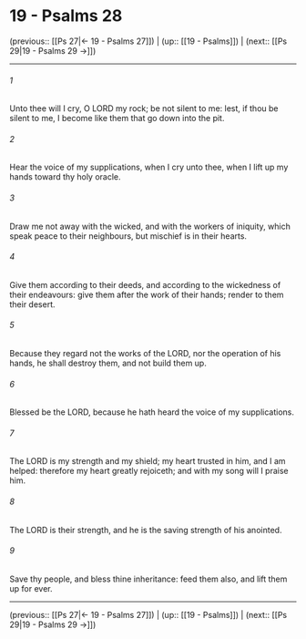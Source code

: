 # 19 - Psalms 28

(previous:: [[Ps 27|← 19 - Psalms 27]]) | (up:: [[19 - Psalms]]) | (next:: [[Ps 29|19 - Psalms 29 →]])

***


###### 1 
Unto thee will I cry, O LORD my rock; be not silent to me: lest, if thou be silent to me, I become like them that go down into the pit. 

###### 2 
Hear the voice of my supplications, when I cry unto thee, when I lift up my hands toward thy holy oracle. 

###### 3 
Draw me not away with the wicked, and with the workers of iniquity, which speak peace to their neighbours, but mischief is in their hearts. 

###### 4 
Give them according to their deeds, and according to the wickedness of their endeavours: give them after the work of their hands; render to them their desert. 

###### 5 
Because they regard not the works of the LORD, nor the operation of his hands, he shall destroy them, and not build them up. 

###### 6 
Blessed be the LORD, because he hath heard the voice of my supplications. 

###### 7 
The LORD is my strength and my shield; my heart trusted in him, and I am helped: therefore my heart greatly rejoiceth; and with my song will I praise him. 

###### 8 
The LORD is their strength, and he is the saving strength of his anointed. 

###### 9 
Save thy people, and bless thine inheritance: feed them also, and lift them up for ever.

***

(previous:: [[Ps 27|← 19 - Psalms 27]]) | (up:: [[19 - Psalms]]) | (next:: [[Ps 29|19 - Psalms 29 →]])
